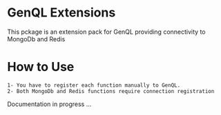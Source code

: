 # GenQL Extensions 
This pckage is an extension pack for GenQL providing connectivity to MongoDb and Redis 

# How to Use 
    1- You have to register each function manually to GenQL. 
    2- Both MongoDb and Redis functions require connection registration 

Documentation in progress ...